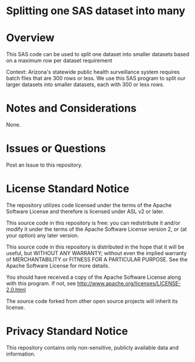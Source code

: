 # Splitting one SAS dataset into many

# Overview
This SAS code can be used to split one dataset into smaller datasets based on a maximum row per dataset requirement

Context: Arizona's statewide public health surveillance system requires batch files that are 300 rows or less. We use this SAS program to split our larger datasets into smaller datasets, each with 300 or less rows.


# Notes and Considerations
None.

# Issues or Questions
Post an Issue to this repository.

# License Standard Notice
The repository utilizes code licensed under the terms of the Apache Software License and therefore is licensed under ASL v2 or later.

This source code in this repository is free: you can redistribute it and/or modify it under the terms of the Apache Software License version 2, or (at your option) any later version.

This source code in this repository is distributed in the hope that it will be useful, but WITHOUT ANY WARRANTY; without even the implied warranty of MERCHANTABILITY or FITNESS FOR A PARTICULAR PURPOSE. See the Apache Software License for more details.

You should have received a copy of the Apache Software License along with this program. If not, see http://www.apache.org/licenses/LICENSE-2.0.html

The source code forked from other open source projects will inherit its license.

# Privacy Standard Notice
This repository contains only non-sensitive, publicly available data and information.

